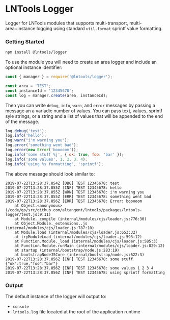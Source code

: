 # LNTools Logger

Logger for LNTools modules that supports multi-transport, multi-area+instance logging using standard `util.format` sprintf value formatting.

### Getting Started

```bash
npm install @lntools/logger
```

To use the module you will need to create an area logger and include an optional instance identifier:

```javascript
const { manager } = require('@lntools/logger');

const area = 'TEST';
const instanceId = '12345678';
const log = manager.create(area, instanceId);
```

Then you can write `debug`, `info`, `warn`, and `error` messages by passing a message an a variadic number of values. You can pass text, values, sprintf syle strings, or a string and a list of values that will be appended to the end of the message.

```javascript
log.debug('test');
log.info('hello');
log.warn("i'm warning you");
log.error('something went bad');
log.error(new Error('booooom'));
log.info('some stuff %j', { ok: true, foo: 'bar' });
log.info('some values', 1, 2, 3, 4);
log.info('using %s formatting', 'sprintf');
```

The above message should look similar to:

```
2019-07-22T13:28:37.854Z [DBG] TEST 12345678: test
2019-07-22T13:28:37.855Z [INF] TEST 12345678: hello
2019-07-22T13:28:37.855Z [WRN] TEST 12345678: i'm warning you
2019-07-22T13:28:37.855Z [ERR] TEST 12345678: something went bad
2019-07-22T13:28:37.856Z [ERR] TEST 12345678: Error: booooom
    at Object.<anonymous> (/code/go/src/github.com/altangent/lntools/packages/lntools-logger/test.js:9:11)
    at Module._compile (internal/modules/cjs/loader.js:776:30)
    at Object.Module._extensions..js (internal/modules/cjs/loader.js:787:10)
    at Module.load (internal/modules/cjs/loader.js:653:32)
    at tryModuleLoad (internal/modules/cjs/loader.js:593:12)
    at Function.Module._load (internal/modules/cjs/loader.js:585:3)
    at Function.Module.runMain (internal/modules/cjs/loader.js:829:12)
    at startup (internal/bootstrap/node.js:283:19)
    at bootstrapNodeJSCore (internal/bootstrap/node.js:622:3)
2019-07-22T13:28:37.856Z [INF] TEST 12345678: some stuff {"ok":true,"foo":"bar"}
2019-07-22T13:28:37.856Z [INF] TEST 12345678: some values 1 2 3 4
2019-07-22T13:28:37.856Z [INF] TEST 12345678: using sprintf formatting
```

### Output

The default instance of the logger will output to:

- `console`
- `lntools.log` file located at the root of the application runtime
